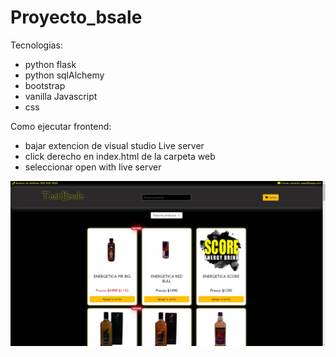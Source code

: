# Proyecto_bsale

Tecnologias:
- python flask
- python sqlAlchemy
- bootstrap
- vanilla Javascript
- css

Como ejecutar frontend:
- bajar extencion de visual studio Live server
- click derecho en index.html de la carpeta web
- seleccionar open with live server

![alt text](https://github.com/Ninewinger/bsale_frontend/blob/master/muestra.jpg?raw=true)

